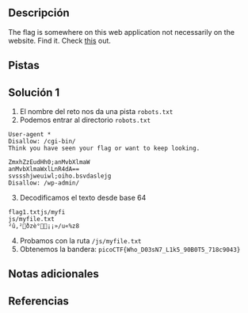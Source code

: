 ## Descripción
The flag is somewhere on this web application not necessarily on the website. Find it.
Check [this](http://saturn.picoctf.net:56885/) out.
## Pistas

## Solución 1
1. El nombre del reto nos da una pista `robots.txt`
2. Podemos entrar al directorio `robots.txt`
```
User-agent *
Disallow: /cgi-bin/
Think you have seen your flag or want to keep looking.

ZmxhZzEudHh0;anMvbXlmaW
anMvbXlmaWxlLnR4dA==
svssshjweuiwl;oiho.bsvdaslejg
Disallow: /wp-admin/
```
3. Decodificamos el texto desde base 64
```
flag1.txtjs/myfi
js/myfile.txt
²û,²ðzè°¡¡»/u«%z8
```
4. Probamos con la ruta `/js/myfile.txt`
5. Obtenemos la bandera:
`picoCTF{Who_D03sN7_L1k5_90B0T5_718c9043}`

## Notas adicionales

## Referencias
